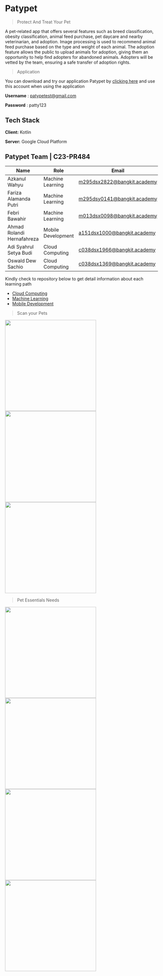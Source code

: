 # Patypet
> Protect And Treat Your Pet

A pet-related app that offers several features such as breed classification, obesity classification, animal feed purchase, pet daycare and nearby veterinarian, and adoption. Image processing is used to recommend animal feed purchase based on the type and weight of each animal. The adoption feature allows the public to upload animals for adoption, giving them an opportunity to help find adopters for abandoned animals. Adopters will be vetted by the team, ensuring a safe transfer of adoption rights.

> Application

You can download and try our application Patypet by [clicking here](https://github.com/patypet-capstone/mobiledev/releases/tag/v0.3.0-alpha) and use this account when using the application

**Username** : patypetest@gmail.com

**Password** : patty123



## Tech Stack

**Client:** Kotlin

**Server:** Google Cloud Platform


## Patypet Team | C23-PR484
| Name | Role | Email | GitHub | 
| --- | --- | --- | --- |
| Azkanul Wahyu | Machine Learning | m295dsx2822@bangkit.academy | [@azkanwhy](https://github.com/azkanwhy) |
| Fariza Alamanda Putri | Machine Learning | m295dsy0141@bangkit.academy | [@alamandaputri](https://github.com/alamandaputri) |
| Febri Bawahir | Machine Learning | m013dsx0098@bangkit.academy | [@bawahirfebri](https://github.com/bawahirfebri)|
| Ahmad Rolandi Hernafahreza | Mobile Development | a151dsx1000@bangkit.academy | [@ahmrh](https://www.github.com/ahmrh) |
| Adi Syahrul Setya Budi | Cloud Computing | c038dsx1966@bangkit.academy | [@AdiSyahrul](https://github.com/AdiSyahrul) |
| Oswald Dew Sachio | Cloud Computing | c038dsx1369@bangkit.academy | [@swalddy](https://github.com/swalddy) |


Kindly check to repository below to get detail information about each learning path
 - [Cloud Computing](https://github.com/patypet-capstone/cloudcomputing)
 - [Machine Learning](https://github.com/patypet-capstone/machinelearning)
 - [Mobile Development](https://github.com/patypet-capstone/mobiledev)

> Scan your Pets 
<img src="https://github.com/patypet-capstone/.github/blob/main/profile/ui-interfaces/Pet%20Camera.jpg" width="300">
<img src="https://github.com/patypet-capstone/.github/blob/main/profile/ui-interfaces/Prediction%20Sheet.jpg" width="300">
<img src="https://github.com/patypet-capstone/.github/blob/main/profile/ui-interfaces/Prediction%20Sheet%20Detailed.jpg" width="300">

> Pet Essentials Needs
<img src="https://github.com/patypet-capstone/.github/blob/main/profile/ui-interfaces/Pet%20Marketplace.jpg" width="300">
<img src="https://github.com/patypet-capstone/.github/blob/main/profile/ui-interfaces/Pet%20Caretake.jpg" width="300">
<img src="https://github.com/patypet-capstone/.github/blob/main/profile/ui-interfaces/Pet%20Vet.jpg" width="300">
<img src="https://github.com/patypet-capstone/.github/blob/main/profile/ui-interfaces/Pet%20Adoption.jpg" width="300">



